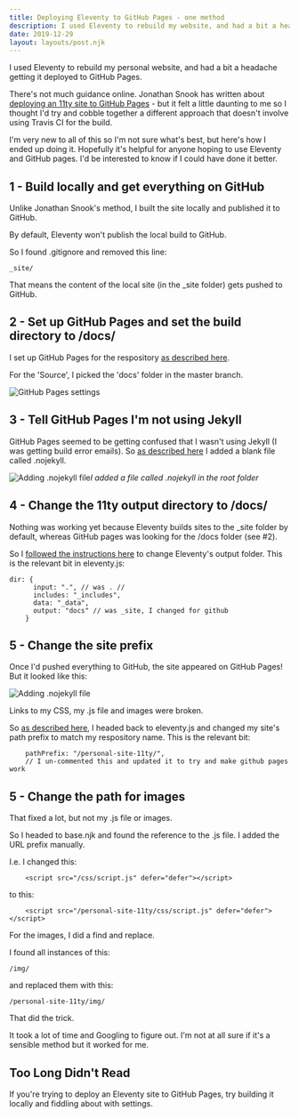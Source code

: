 ```yaml
---
title: Deploying Eleventy to GitHub Pages - one method
description: I used Eleventy to rebuild my website, and had a bit a headache getting it deployed...
date: 2019-12-29
layout: layouts/post.njk
---
```


I used Eleventy to rebuild my personal website, and had a bit a headache getting it deployed to GitHub Pages. 

There's not much guidance online. Jonathan Snook has written about [deploying an 11ty site to GitHub Pages](https://snook.ca/archives/servers/deploying-11ty-to-gh-pages) - but it felt a little daunting to me so I thought I'd try and cobble together a different approach that doesn't involve using Travis CI for the build. 

I'm very new to all of this so I'm not sure what's best, but here's how I ended up doing it. Hopefully it's helpful for anyone hoping to use Eleventy and GitHub pages. I'd be interested to know if I could have done it better.

## 1 - Build locally and get everything on GitHub

Unlike Jonathan Snook's method, I built the site locally and published it to GitHub.

By default, Eleventy won't publish the local build to GitHub.

So I found .gitignore and removed this line:

```
_site/
```

That means the content of the local site (in the _site folder) gets pushed to GitHub.

## 2 - Set up GitHub Pages and set the build directory to /docs/

I set up GitHub Pages for the respository [as described here](https://guides.github.com/features/pages/).

For the 'Source', I picked the 'docs' folder in the master branch.

![GitHub Pages settings](/personal-site-11ty/img/github-pages-settings.png)

## 3 - Tell GitHub Pages I'm not using Jekyll 

GitHub Pages seemed to be getting confused that I wasn't using Jekyll (I was getting build error emails). So [as described here](https://help.github.com/en/github/working-with-github-pages/about-github-pages#static-site-generators) I added a blank file called .nojekyll. 

![Adding .nojekyll file](/personal-site-11ty/img/nojekyll.png)<em>I added a file called .nojekyll in the root folder</em>

## 4 - Change the 11ty output directory to /docs/

Nothing was working yet because Eleventy builds sites to the _site folder by default, whereas GitHub pages was looking for the /docs folder (see #2).

So I [followed the instructions here](https://v0-7-1.11ty.dev/docs/config/#output-directory) to change Eleventy's output folder. This is the relevant bit in eleventy.js:

```
dir: {
      input: ".", // was . //
      includes: "_includes",
      data: "_data",
      output: "docs" // was _site, I changed for github
    }
```

## 5 - Change the site prefix

Once I'd pushed everything to GitHub, the site appeared on GitHub Pages! But it looked like this:

![Adding .nojekyll file](/personal-site-11ty/img/eleventy-github-pages-site-prefix.png)

Links to my CSS, my .js file and images were broken. 

So [as described here](https://v0-7-1.11ty.dev/docs/config/#deploy-to-a-subdirectory-with-a-path-prefix), I headed back to eleventy.js and changed my site's path prefix to match my respository name. This is the relevant bit:

```
    pathPrefix: "/personal-site-11ty/",  
    // I un-commented this and updated it to try and make github pages work
```

## 5 - Change the path for images

That fixed a lot, but not my .js file or images. 

So I headed to base.njk and found the reference to the .js file. I added the URL prefix manually.

I.e. I changed this:
```
    <script src="/css/script.js" defer="defer"></script>
```
to this:
```
    <script src="/personal-site-11ty/css/script.js" defer="defer"></script>
```

For the images, I did a find and replace.

I found all instances of this:
```
/img/
```

and replaced them with this:
```
/personal-site-11ty/img/
```

That did the trick. 

It took a lot of time and Googling to figure out. I'm not at all sure if it's a sensible method but it worked for me. 

## Too Long Didn't Read

If you're trying to deploy an Eleventy site to GitHub Pages, try building it locally and fiddling about with settings.



